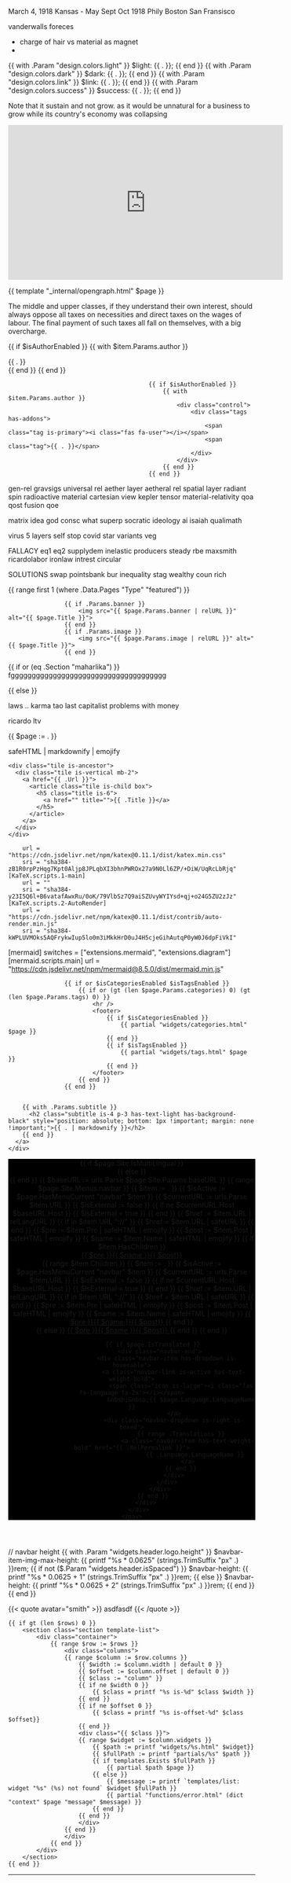 March 4, 1918 Kansas - May
Sept Oct 1918 Phily Boston San Fransisco

vanderwalls foreces
- charge of hair vs material as magnet 
- 

{{ with .Param "design.colors.light" }}
$light: {{ . }};
{{ end }}
{{ with .Param "design.colors.dark" }}
$dark: {{ . }};
{{ end }}
{{ with .Param "design.colors.link" }}
$link: {{ . }};
{{ end }}
{{ with .Param "design.colors.success" }}
$success: {{ . }};
{{ end }}



Note that it sustain and not grow. 
as it would be unnatural for a business to grow while its country's economy was collapsing 

<iframe width="560" height="315" src="https://www.youtube.com/embed/5fL2_ZcRgNQ" title="YouTube video player" frameborder="0" allow="accelerometer; autoplay; clipboard-write; encrypted-media; gyroscope; picture-in-picture" allowfullscreen></iframe>


{{ template "_internal/opengraph.html" $page }}


The middle and upper classes, if they understand their own interest, should always oppose all taxes on necessities and direct taxes on the wages of labour. The final payment of such taxes all fall on themselves, with a big overcharge.


{{ if $isAuthorEnabled }}
                                    {{ with $item.Params.author }}
                                        <div class="control">
                                            <div class="tags has-addons">
                                                <span class="tag is-primary"><i class="fas fa-user"></i></span>
                                                <span class="tag">{{ . }}</span>
                                            </div>
                                        </div>
                                    {{ end }}
                                {{ end }} 


                                            {{ if $isAuthorEnabled }}
                                                {{ with $item.Params.author }}
                                                    <div class="control">
                                                        <div class="tags has-addons">
                                                            <span class="tag is-primary"><i class="fas fa-user"></i></span>
                                                            <span class="tag">{{ . }}</span>
                                                        </div>
                                                    </div>
                                                {{ end }}
                                            {{ end }}

                                                                            


<!-- This instinct of self-preservation in turn is based on Nature's law of having diversity and **protecting** that diversity through metaphysical and physical means. This is easily seen in a rainforest where diversity is at its highest.
- The richness of a forest allows a lot of plants which allows a lot of animals.
- These animals allow "predator" species which limit the expansion of the animals in order to protect the plants. 

Having no predators will allow the animals to overrun the plants and make the area barren, like in pastures overrun by herds of deer and cattle.

A person who is ignorant of this Law of Nature will see predators as evil and dangerous. With this corrupted moral sense, he will try to kill all predators so that all prey can be free. The prey will then create an imbalance and overrun the lower lifeforms supporting the ecosystem, causing a decline for all.  

On the other hand, a person who prefers predation will encourage their growth by making prey easier to kill. For example, he could funnel their migration routes into ambush zones through wire-fences. This would create a boom in predator population which will then fight each other for the few remaining prey, leading to a similar decline for all.     


### The Four Dominant Mentalities

Thus, the ecosystem of human society has predators or alpha males that keep the people in check for the sake of a sustainable social order. There are four alpha male types as dominant mentalities:

Superphysics Name | Socratic Name | Hindu Name
--- | --- | ---
Populist | Democrat | Shudra
Militant | Tyrant | Ksattriya
Philosopher | Aristocrat "The Best" | Brahmin
Merchant | Oligarch "Rule by Possessions" | Vaeshya  


Two of these band together to defeat the other two. This bi-party tendency seems to be a quirk of the human species and is seen in:
- pros vs cons
- benefit vs cost
- Republican vs Demcrat
- Capitalist vs Communist

A more advanced species would be able to think of a third perspective so that a middle ground would also exist:
- pros vs compromise vs cons
- benefit vs need vs cost
- Republican vs Bipartisan vs Demcrat
- Capitalist vs Non-aligned vs Communist -->




gen-rel
gravsigs
universal rel
aether layer
aetheral rel
spatial layer
radiant
spin 
radioactive
material
cartesian view
kepler tensor
material-relativity
qoa
qost
fusion
qoe


matrix
idea
god
consc
what superp
socratic
ideology
ai
isaiah
qualimath


virus
5 layers
self
stop covid
star
variants
veg


FALLACY 
eq1
eq2
supplydem
inelastic
producers
steady
rbe
maxsmith
ricardolabor
ironlaw
intrest
circular 

SOLUTIONS
swap
pointsbank
bur
inequality
stag
wealthy coun
rich


  {{ range first 1 (where .Data.Pages "Type" "featured") }}



                    {{ if .Params.banner }}
                        <img src="{{ $page.Params.banner | relURL }}" alt="{{ $page.Title }}">
                    {{ end }}
                    {{ if .Params.image }}
                        <img src="{{ $page.Params.image | relURL }}" alt="{{ $page.Title }}">
                    {{ end }}                    

  {{ if or (eq .Section "maharlika") }}
   fggggggggggggggggggggggggggggggggggggg
        
  {{ else }}

laws
..
karma
tao
last capitalist
problems with money



ricardo ltv

  

{{ $page := . }}

safeHTML | markdownify | emojify

    <div class="tile is-ancestor">
      <div class="tile is-vertical mb-2">
        <a href="{{ .Url }}">
          <article class="tile is-child box">
            <h5 class="title is-6">
              <a href="" title="">{{ .Title }}</a>
            </h5>
          </article>
        </a>
      </div>
    </div>

    
<script defer src="https://cdn.jsdelivr.net/npm/katex@0.11.1/dist/katex.min.js" crossorigin="anonymous" ></script>
<script defer src="https://cdn.jsdelivr.net/npm/katex@0.11.1/dist/katex.min.js" crossorigin="anonymous" ></script>
        url = "https://cdn.jsdelivr.net/npm/katex@0.11.1/dist/katex.min.css"
        sri = "sha384-zB1R0rpPzHqg7Kpt0Aljp8JPLqbXI3bhnPWROx27a9N0Ll6ZP/+DiW/UqRcLbRjq"
    [KaTeX.scripts.1-main]
        url = ""
        sri = "sha384-y23I5Q6l+B6vatafAwxRu/0oK/79VlbSz7Q9aiSZUvyWYIYsd+qj+o24G5ZU2zJz"
    [KaTeX.scripts.2-AutoRender]
        url = "https://cdn.jsdelivr.net/npm/katex@0.11.1/dist/contrib/auto-render.min.js"
        sri = "sha384-kWPLUVMOks5AQFrykwIup5lo0m3iMkkHrD0uJ4H5cjeGihAutqP0yW0J6dpFiVkI"

[mermaid]
    switches = ["extensions.mermaid", "extensions.diagram"]
    [mermaid.scripts.main]
        url = "https://cdn.jsdelivr.net/npm/mermaid@8.5.0/dist/mermaid.min.js"

        

                    {{ if or $isCategoriesEnabled $isTagsEnabled }}
                        {{ if or (gt (len $page.Params.categories) 0) (gt (len $page.Params.tags) 0) }}
                            <hr />
                            <footer>
                                {{ if $isCategoriesEnabled }}
                                    {{ partial "widgets/categories.html" $page }}
                                {{ end }}
                                {{ if $isTagsEnabled }}
                                    {{ partial "widgets/tags.html" $page }}
                                {{ end }}
                            </footer>
                        {{ end }}
                    {{ end }}


        {{ with .Params.subtitle }}        
          <h2 class="subtitle is-4 p-3 has-text-light has-background-black" style="position: absolute; bottom: 1px !important; margin: none !important;">{{ . | markdownify }}</h2>       
        {{ end }}
      </a>
    </div>


                    
<header class="header widget-header">
    <nav class="navbar" role="navigation" aria-label="{{ i18n "widget_header_navigation" }}" style="background-color: black !important;">
        <div class="container">
            <div class="navbar-brand">
                <a role="button" class="navbar-burger" data-target="menu-navbar" aria-label="{{ i18n "widget_header_menu" }}" aria-expanded="false">
                    <span aria-hidden="true"></span>
                    <span aria-hidden="true"></span>
                    <span aria-hidden="true"></span>
                </a>
            </div>
            <div class="navbar-menu" id="menu-navbar">
                {{ if $page.Site.IsMultiLingual }}
                <div class="navbar-start">
                {{ else }}
                <div class="navbar-end">
                {{ end }}
                    {{ $baseURL := urls.Parse $page.Site.Params.baseURL }}
                    {{ range $page.Site.Menus.navbar }} 
                        {{ $item := . }}
                        {{ $isActive := $page.HasMenuCurrent "navbar" $item }}
                        {{ $currentURL := urls.Parse $item.URL }}
                        {{ $isExternal := false }}
                        {{ if ne $currentURL.Host $baseURL.Host }}
                            {{ $isExternal = true }}
                        {{ end }}
                        {{ $href := $item.URL | relLangURL }}
                        {{ if in $item.URL "://" }}
                            {{ $href = $item.URL | safeURL }}
                        {{ end }}
                        {{ $pre := $item.Pre | safeHTML | emojify }}
                        {{ $post := $item.Post | safeHTML | emojify }}
                        {{ $name := $item.Name | safeHTML | emojify }}
                        {{ if $item.HasChildren }}
                        <div class="navbar-item has-dropdown is-hoverable is-boxed">
                            <a class="navbar-link {{ if $isActive }} is-active{{ end }}" 
                                href="{{ $href }}"
                                {{ if $isExternal }} target="_blank" rel="noopener"{{ end }}
                                >
                                {{ $pre }}<span>{{ $name }}</span>{{ $post}}
                            </a>
                            <div class="navbar-dropdown">
                                {{ range $item.Children }}
                                    {{ $item := . }}
                                    {{ $isActive := $page.HasMenuCurrent "navbar" $item }}
                                    {{ $currentURL := urls.Parse $item.URL }}
                                    {{ $isExternal := false }}
                                    {{ if ne $currentURL.Host $baseURL.Host }}
                                        {{ $isExternal = true }}
                                    {{ end }}
                                    {{ $href := $item.URL | relLangURL }}
                                    {{ if in $item.URL "://" }}
                                        {{ $href = $item.URL | safeURL }}
                                    {{ end }}
                                    {{ $pre := $item.Pre | safeHTML | emojify }}
                                    {{ $post := $item.Post | safeHTML | emojify }}
                                    {{ $name := $item.Name | safeHTML | emojify }}
                                    <a class="navbar-item has-text-weight-bold{{ if $isActive }} is-active{{ end }}" href="{{ $href }}">
                                        {{ $pre }}<span>{{ $name }}</span>{{ $post}}
                                    </a>
                                {{ end }}
                                </div>
                            </div>
                        {{ else }}
                            <a class="navbar-item has-text-weight-bold {{ if $isActive }} is-active{{ end }}" 
                                href="{{ $href }}"
                                {{ if $isExternal }} target="_blank" rel="noopener"{{ end }}
                                >
                                {{ $pre }}<span>{{ $name }}</span>{{ $post}}
                            </a>
                        {{ end }}
                    {{ end }}
                </div>

                {{ if $page.IsTranslated }}
                    <div class="navbar-end">
                        <div class="navbar-item has-dropdown is-hoverable">
                            <a class="navbar-link is-active has-text-weight-bold">
                                <span class="icon is-large"><i class="fas fa-language fa-2x"></i></span>
                                &nbsp;&nbsp;{{ $page.Language.LanguageName }}
                            </a>
                            <div class="navbar-dropdown is-right is-boxed">
                                {{ range .Translations }}
                                    <a class="navbar-item has-text-weight-bold" href="{{ .RelPermalink }}">
                                        {{ .Language.LanguageName }}
                                    </a>
                                {{ end }}
                            </div>
                        </div>
                    </div>
                {{ end }}
            </div>
        </div>
    </nav>
</header>


// navbar height
{{ with .Param "widgets.header.logo.height" }}
$navbar-item-img-max-height: {{ printf "%s * 0.0625" (strings.TrimSuffix "px" .) }}rem;
{{ if not ($.Param "widgets.header.isSpaced") }}
$navbar-height: {{ printf "%s * 0.0625 + 1" (strings.TrimSuffix "px" .) }}rem;
{{ else }}
$navbar-height: {{ printf "%s * 0.0625 + 2" (strings.TrimSuffix "px" .) }}rem;
{{ end }}
{{ end }}


{{< quote avatar="smith" >}} asdfasdf {{< /quote >}} 




    {{ if gt (len $rows) 0 }}
        <section class="section template-list">
            <div class="container">
                {{ range $row := $rows }}
                    <div class="columns">
                    {{ range $column := $row.columns }}
                        {{ $width := $column.width | default 0 }}
                        {{ $offset := $column.offset | default 0 }}
                        {{ $class := "column" }}
                        {{ if ne $width 0 }}
                            {{ $class = printf "%s is-%d" $class $width }}
                        {{ end }}
                        {{ if ne $offset 0 }}
                            {{ $class = printf "%s is-offset-%d" $class $offset}}
                        {{ end }}
                        <div class="{{ $class }}">
                        {{ range $widget := $column.widgets }}
                            {{ $path := printf "widgets/%s.html" $widget}} 
                            {{ $fullPath := printf "partials/%s" $path }}
                            {{ if templates.Exists $fullPath }}
                                {{ partial $path $page }}
                            {{ else }}
                                {{ $message := printf `templates/list: widget "%s" (%s) not found` $widget $fullPath }}
                                {{ partial "functions/error.html" (dict "context" $page "message" $message) }}
                            {{ end }}
                        {{ end }}
                        </div>
                    {{ end }}
                    </div>
                {{ end }}
            </div>
        </section>
    {{ end }}


<!-- linkb: "/"
linkbtext: "Home"
linkf: /material/light-based-computing
linkftext: "Light-based computing" -->
<!-- icon: /icons/spmat.png
icontext: Material Superphysics icon -->
---    